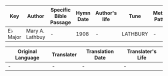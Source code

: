Key | Author   | Specific Bible Passage     |Hymn Date |Author's life |Tune |Metrical Pattern   |Composer/Source
-- | --------- | ---------------------------|----------|--------------|-----|-------------------|-------------  
E♭ Major |Mary A. Lathbuy |- |1908 |- |LATHBURY |- |W. F. Sherwin

Original Language | Translater | Translation Date   | Translater's Life  
----------------- | --------- | --------------------|-------------     
\- |- |- |-
